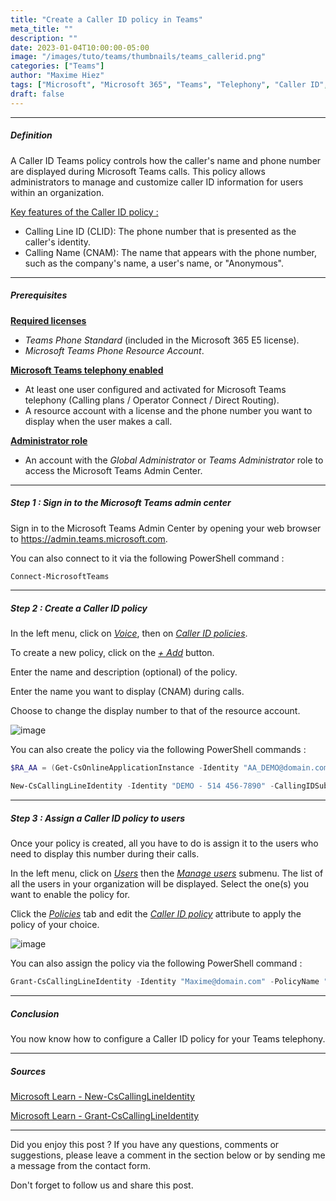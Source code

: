 ```yaml
---
title: "Create a Caller ID policy in Teams"
meta_title: ""
description: ""
date: 2023-01-04T10:00:00-05:00
image: "/images/tuto/teams/thumbnails/teams_callerid.png"
categories: ["Teams"]
author: "Maxime Hiez"
tags: ["Microsoft", "Microsoft 365", "Teams", "Telephony", "Caller ID", "Direct Routing", "Calling Plan", "Operator Connect", "PowerShell"]
draft: false
---
```

---

##### Definition
A Caller ID Teams policy controls how the caller's name and phone number are displayed during Microsoft Teams calls. This policy allows administrators to manage and customize caller ID information for users within an organization.

<u>Key features of the Caller ID policy :</u>
- Calling Line ID (CLID): The phone number that is presented as the caller's identity.
- Calling Name (CNAM): The name that appears with the phone number, such as the company's name, a user's name, or "Anonymous".

---

##### Prerequisites
**<u>Required licenses</u>**
- *Teams Phone Standard* (included in the Microsoft 365 E5 license).
- *Microsoft Teams Phone Resource Account*.

**<u>Microsoft Teams telephony enabled</u>**
- At least one user configured and activated for Microsoft Teams telephony (Calling plans / Operator Connect / Direct Routing).
- A resource account with a license and the phone number you want to display when the user makes a call.

**<u>Administrator role</u>**
- An account with the *Global Administrator* or *Teams Administrator* role to access the Microsoft Teams Admin Center.

---

##### Step 1 : Sign in to the Microsoft Teams admin center
Sign in to the Microsoft Teams Admin Center by opening your web browser to https://admin.teams.microsoft.com.

You can also connect to it via the following PowerShell command :
```powershell
Connect-MicrosoftTeams
```

---

##### Step 2 : Create a Caller ID policy
In the left menu, click on *<u>Voice</u>*, then on *<u>Caller ID policies</u>*.

To create a new policy, click on the *<u>+ Add</u>* button.

Enter the name and description (optional) of the policy.

Enter the name you want to display (CNAM) during calls.

Choose to change the display number to that of the resource account.

![image](/images/teams/teams_callerid-001.png)

You can also create the policy via the following PowerShell commands :
```powershell
$RA_AA = (Get-CsOnlineApplicationInstance -Identity "AA_DEMO@domain.com").ObjectId

New-CsCallingLineIdentity -Identity "DEMO - 514 456-7890" -CallingIDSubstitute Resource -EnableUserOverride $false -ResourceAccount $RA_AA -CompanyName "Contoso"
```

---

##### Step 3 : Assign a Caller ID policy to users
Once your policy is created, all you have to do is assign it to the users who need to display this number during their calls.

In the left menu, click on *<u>Users</u>* then the *<u>Manage users</u>* submenu. The list of all the users in your organization will be displayed. Select the one(s) you want to enable the policy for.

Click the *<u>Policies</u>* tab and edit the *<u>Caller ID policy</u>* attribute to apply the policy of your choice.

![image](/images/teams/teams_callerid-002.png)

You can also assign the policy via the following PowerShell command :
```powershell
Grant-CsCallingLineIdentity -Identity "Maxime@domain.com" -PolicyName "DEMO - 514 456-7890"
```

---

##### Conclusion
You now know how to configure a Caller ID policy for your Teams telephony.

---

##### Sources
[Microsoft Learn - New-CsCallingLineIdentity](https://learn.microsoft.com/en-us/powershell/module/teams/new-cscallinglineidentity?view=teams-ps)

[Microsoft Learn - Grant-CsCallingLineIdentity](https://learn.microsoft.com/en-us/powershell/module/teams/grant-cscallinglineidentity?view=teams-ps)

---


Did you enjoy this post ? If you have any questions, comments or suggestions, please leave a comment in the section below or by sending me a message from the contact form.

Don't forget to follow us and share this post.